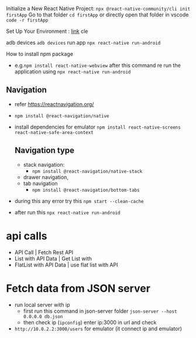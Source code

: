Initialize a New React Native Project: `npx @react-native-community/cli init firstApp` 
Go to that folder `cd firstApp` or directly open that folder in vscode `code -r firstApp`

Set Up Your Environment : [link](https://reactnative.dev/docs/set-up-your-environment)
cle

adb devices `adb devices`
run app `npx react-native run-android`

How to install npm package 
- e.g.`npm install react-native-webview` after this command re run the application using `npx react-native run-android`

## Navigation
- refer https://reactnavigation.org/
- `npm install @react-navigation/native`
-  install dependencies for emulator  `npm install react-native-screens react-native-safe-area-context`

    ## Navigation type
    -   stack navigation:
        - `npm install @react-navigation/native-stack`
    -   drawer navigation,
    -   tab navigation
        - `npm install @react-navigation/bottom-tabs`
- during this any error try this `npm start --clean-cache`
- after run this `npx react-native run-android`


# api calls
- API Call | Fetch Rest API
- List with API Data | Get List with 
- FlatList with API Data | use flat list with API

# Fetch data from JSON server 
- run local server with ip
    - first run this command in json-server folder `json-server --host 0.0.0.0 db.json`
    - then check ip (`ipconfig`) enter ip:3000 in url and check 
- `http://10.0.2.2:3000/users` for emulator (it connect ip and emulator)
